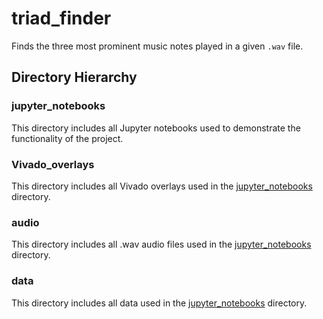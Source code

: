 # triad_finder
Finds the three most prominent music notes played in a given `.wav` file.


## Directory Hierarchy

### jupyter_notebooks
This directory includes all Jupyter notebooks used to demonstrate the functionality of the project.

### Vivado_overlays
This directory includes all Vivado overlays used in the [jupyter_notebooks](/jupyter_notebooks/) directory.

### audio
This directory includes all .wav audio files used in the [jupyter_notebooks](/jupyter_notebooks/) directory.

### data
This directory includes all data used in the [jupyter_notebooks](/jupyter_notebooks/) directory.
